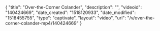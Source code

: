 {
    "title": "Over-the-Corner Colander",
    "description": "",
    "videoid": "140424669",
    "date_created": "1518120933",
    "date_modified": "1518455755",
    "type": "captivate",
    "layout": "video",
    "url": "\/v\/over-the-corner-colander-mp4\/140424669"
}